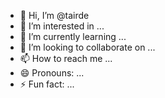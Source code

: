 - 👋 Hi, I’m @tairde
- 👀 I’m interested in ...
- 🌱 I’m currently learning ...
- 💞️ I’m looking to collaborate on ...
- 📫 How to reach me ...
- 😄 Pronouns: ...
- ⚡ Fun fact: ...

<!---
tairde/tairde is a ✨ special ✨ repository because its `README.md` (this file) appears on your GitHub profile.
You can click the Preview link to take a look at your changes.
--->
